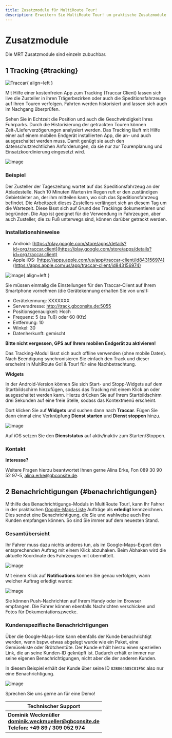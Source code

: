 ```yaml
---
title: Zusatzmodule für MultiRoute Tour!
description: Erweitern Sie MultiRoute Tour! um praktische Zusatzmodule wie Tracking, Notifications und Reichweitenbegrenzung
---
```


# Zusatzmodule

Die MRT Zusatzmodule sind einzeln zubuchbar.

## 1 Tracking {#tracking}

![Traccar](https://github.com/gbconsite/MultiRoute-Tour/assets/47481567/dad38292-9681-4724-99b1-0e68fdf13187){ align=left }

Mit Hilfe einer kostenfreien App zum Tracking (Traccar Client) lassen sich live die Zusteller
in ihren Trägerbezirken oder auch die Speditionsfahrzeuge auf Ihren Touren verfolgen.
Fahrten werden historisiert und lassen sich auch im Nachgang überprüfen.

Sehen Sie in Echtzeit die Position und auch die Geschwindigkeit Ihres
Fuhrparks. Durch die Historisierung der getrackten Touren können
Zeit-/Lieferverzögerungen analysiert werden.
Das Tracking läuft mit Hilfe einer auf einem mobilen Endgerät
installierten App, die an- und auch ausgeschaltet werden muss. Damit
genügt sie auch den datenschutzrechtlichen Anforderungen, da sie
nur zur Tourenplanung und Einsatzkoordinierung eingesetzt wird. 

![image](https://github.com/gbconsite/MultiRoute-Tour/assets/47481567/24a30b21-792b-48d3-8326-a8d409073e68)

### Beispiel
Der Zusteller der Tageszeitung wartet auf das Speditionsfahrzeug an
der Abladestelle. Nach 10 Minuten Warten im Regen ruft er den
zuständigen Gebietsleiter an, der ihm mitteilen kann, wo sich das
Speditionsfahrzeug befindet. Die Arbeitszeit dieses Zustellers
verlängert sich an diesem Tag um die Wartezeit. Diese lässt sich auf
Grund des Trackings dokumentieren und begründen.
Die App ist geeignet für die Verwendung in Fahrzeugen, aber auch Zusteller, die zu Fuß unterwegs
sind, können darüber getrackt werden. 

### Installationshinweise

- Android: [https://play.google.com/store/apps/details?id=org.traccar.client](https://play.google.com/store/apps/details?id=org.traccar.client)
- Apple iOS: [https://apps.apple.com/us/app/traccar-client/id843156974](https://apps.apple.com/us/app/traccar-client/id843156974)

![image](https://github.com/gbconsite/MultiRoute-Tour/assets/47481567/7c13f127-ca6a-41d9-959d-e06d5e96261e){ align=left }

Sie müssen einmalig die Einstellungen für den Traccar-Client auf Ihrem Smartphone vornehmen (die Gerätekennung erhalten Sie von uns!):

- Gerätekennung: XXXXXXX
- Serveradresse: http://track.gbconsite.de:5055
- Positionsgenauigkeit: Hoch
- Frequenz: 5 (zu Fuß) oder 60 (Kfz)
- Entfernung: 10
- Winkel: 30
- Datenherkunft: gemischt 


**Bitte nicht vergessen, GPS auf Ihrem mobilen Endgerät zu aktivieren!**

Das Tracking-Modul lässt sich auch offline verwenden (ohne mobile Daten). Nach Beendigung
synchronisieren Sie einfach den Track und dieser erscheint in MultiRoute Go! & Tour! für eine
Nachbetrachtung. 

**Widgets**

In der Android-Version können Sie sich Start- und Stopp-Widgets auf dem Startbildschirm hinzufügen, sodass das Tracking mit einem Klick an oder ausgeschaltet werden kann.
Hierzu drücken Sie auf Ihrem Startbildschirm drei Sekunden auf eine freie Stelle, sodass das Kontextmenü erscheint. 

Dort klicken Sie auf **Widgets** und suchen dann nach **Traccar**.
Fügen Sie dann einmal eine Verknüpfung **Dienst starten** und **Dienst stoppen** hinzu.

![image](https://github.com/gbconsite/MultiRoute-Tour/assets/47481567/2b982684-3e8d-4267-b55b-ab8f7d5ac8a7)

Auf iOS setzen Sie den **Dienststatus** auf aktiv/inaktiv zum Starten/Stoppen. 


### Kontakt 
**Interesse?**

Weitere Fragen hierzu beantwortet Ihnen gerne Alina Erke, Fon 089 30 90 52 97-5,
alina.erke@gbconsite.de. 

## 2 Benachrichtigungen {#benachrichtigungen}

Mithilfe des Benachrichtigungs-Moduls in MultiRoute Tour!, kann Ihr Fahrer in der praktischen [Google-Maps-Liste](../tour/#tour-exportieren) Aufträge als **erledigt** kennzeichnen. Dies sendet eine Benachrichtigung, die Sie und wahlweise auch Ihre Kunden empfangen können. So sind Sie immer auf dem neuesten Stand.

### Gesamtübersicht

Ihr Fahrer muss dazu nichts anderes tun, als im Google-Maps-Export den entsprechenden Auftrag mit einem Klick abzuhaken. Beim Abhaken wird die aktuelle Koordinate des Fahrzeuges mit übermittelt.

![image](https://github.com/gbconsite/MultiRoute-Tour/assets/47481567/4bfcaa0f-511c-4e68-b512-c53a44c78916)

Mit einem Klick auf **Notifications** können Sie genau verfolgen, wann welcher Auftrag erledigt wurde:

![image](https://github.com/gbconsite/MultiRoute-Tour/assets/47481567/556ccb44-bce9-40c3-9007-7e1d2cae8c19)

Sie können Push-Nachrichten auf Ihrem Handy oder im Browser empfangen. Die Fahrer können ebenfalls Nachrichten verschicken und Fotos für Dokumentationszwecke.

### Kundenspezifische Benachrichtigungen

Über die Google-Maps-liste kann ebenfalls der Kunde benachrichtigt werden, wenn bspw. etwas abgelegt wurde wie ein Paket, eine Gemüsekiste oder Brötchentüte. Der Kunde erhält hierzu einen speziellen Link, die an seine Kunden-ID geknüpft ist. Dadurch erhält er immer nur seine eigenen Benachrichtigungen, nicht aber die der anderen Kunden.

In diesem Beispiel erhält der Kunde über seine ID `82B064585C81F5C` also nur eine Benachrichtigung.

![image](https://github.com/gbconsite/MultiRoute-Tour/assets/47481567/df52f469-1813-423a-9a72-2d6d9ef71b4a)

Sprechen Sie uns gerne an für eine Demo!

|Technischer Support|
|---|
|**Dominik Weckmüller<br>[dominik.weckmueller@gbconsite.de](mailto:dominik.weckmueller@gbconsite.de)<br>Telefon: +49 89 / 309 052 974**|


